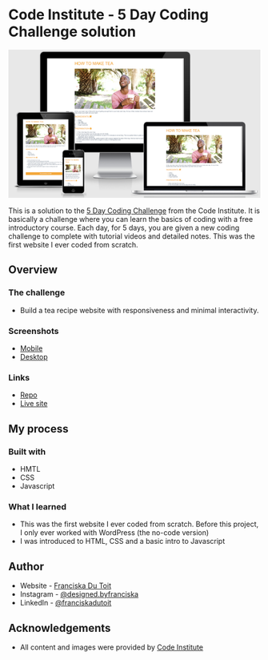 # Code Institute - 5 Day Coding Challenge solution
![Design](images/responsive-image.png)

This is a solution to the [5 Day Coding Challenge](https://codeinstitute.net/5-day-coding-challenge/) from the Code Institute. It is basically a challenge where you can learn the basics of coding with a free introductory course. Each day, for 5 days, you are given a new coding challenge to complete with tutorial videos and detailed notes. This was the first website I ever coded from scratch.

## Overview

### The challenge

- Build a tea recipe website with responsiveness and minimal interactivity.

### Screenshots

- [Mobile](images/mobile-image.png)
- [Desktop](images/desktop-image.png)

### Links

- [Repo](https://github.com/Franciskadtt/Tea-Recipe-Steps)
- [Live site](https://franciskadtt.github.io/Tea-Recipe-Steps/)

## My process

### Built with

- HMTL
- CSS 
- Javascript

### What I learned
- This was the first website I ever coded from scratch. Before this project, I only ever worked with WordPress (the no-code version)
- I was introduced to HTML, CSS and a basic intro to Javascript

## Author

- Website - [Franciska Du Toit](https://franciskadutoit.com/)
- Instagram - [@designed.byfranciska
](https://www.instagram.com/designed.byfranciska/)
- LinkedIn - [@franciskadutoit
](https://www.linkedin.com/in/franciskadutoit/)

## Acknowledgements

- All content and images were provided by [Code Institute
](https://codeinstitute.net/)
